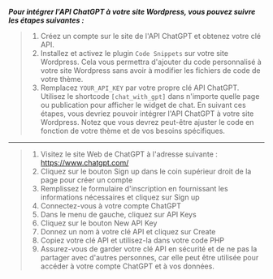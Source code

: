 ___Pour intégrer l'API ChatGPT à votre site Wordpress, vous pouvez suivre les étapes suivantes :___

>1. Créez un compte sur le site de l'API ChatGPT et obtenez votre clé API.
>2. Installez et activez le plugin `Code Snippets` sur votre site Wordpress. 
Cela vous permettra d'ajouter du code personnalisé à votre site Wordpress sans avoir à modifier les fichiers de code de votre thème.
>3. Remplacez `YOUR_API_KEY` par votre propre clé API ChatGPT.
Utilisez le shortcode `[chat_with_gpt]` dans n'importe quelle page ou publication pour afficher le widget de chat.
>En suivant ces étapes, vous devriez pouvoir intégrer l'API ChatGPT à votre site Wordpress. Notez que vous devrez peut-être ajuster le code en fonction de votre thème et de vos besoins spécifiques.

----------------

>1. Visitez le site Web de ChatGPT à l'adresse suivante : https://www.chatgpt.com/
>1. Cliquez sur le bouton Sign up dans le coin supérieur droit de la page pour créer un compte
>1. Remplissez le formulaire d'inscription en fournissant les informations nécessaires et cliquez sur Sign up
>1. Connectez-vous à votre compte ChatGPT
>1. Dans le menu de gauche, cliquez sur API Keys
>1. Cliquez sur le bouton New API Key
>1. Donnez un nom à votre clé API et cliquez sur Create
>1. Copiez votre clé API et utilisez-la dans votre code PHP
>1. Assurez-vous de garder votre clé API en sécurité et de ne pas la partager avec d'autres personnes, car elle peut être utilisée pour accéder à votre compte ChatGPT et à vos données.
